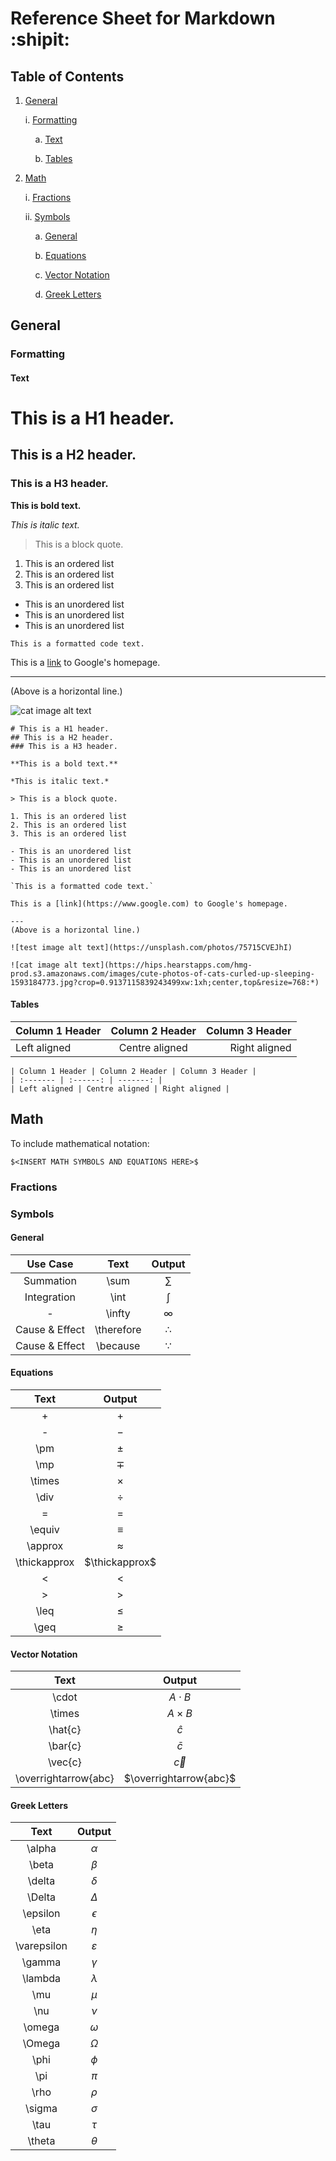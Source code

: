 # Reference Sheet for Markdown :shipit:

## Table of Contents

1. <a href='#general'>General</a>

    i. <a href='#general-formatting'>Formatting</a>
    
    &nbsp;&nbsp;&nbsp;&nbsp;a. <a href='#general-formatting-text'>Text</a>

    &nbsp;&nbsp;&nbsp;&nbsp;b. <a href='#general-formatting-tables'>Tables</a>

2. <a href='#math'>Math</a>

    i. <a href='#math-fractions'>Fractions</a>

    ii. <a href='#math-symbols'>Symbols</a>

    &nbsp;&nbsp;&nbsp;&nbsp;a. <a href='#math-symbols-general'>General</a>

    &nbsp;&nbsp;&nbsp;&nbsp;b. <a href='#math-symbols-equation'>Equations</a>

    &nbsp;&nbsp;&nbsp;&nbsp;c. <a href='#math-symbols-vector'>Vector Notation</a>

    &nbsp;&nbsp;&nbsp;&nbsp;d. <a href='#math-symbols-greek'>Greek Letters</a>

<h2 id='general'>General</h2>
<h3 id='general-formatting'>Formatting</h3>
<h4 id='general-formatting-text'>Text</h4>

# This is a H1 header.
## This is a H2 header.
### This is a H3 header.

**This is bold text.** 

*This is italic text.*

> This is a block quote.

1. This is an ordered list
2. This is an ordered list
3. This is an ordered list

- This is an unordered list
- This is an unordered list
- This is an unordered list

`This is a formatted code text.`

This is a [link](https://www.google.com) to Google's homepage.

---
(Above is a horizontal line.)

![cat image alt text](https://hips.hearstapps.com/hmg-prod.s3.amazonaws.com/images/cute-photos-of-cats-curled-up-sleeping-1593184773.jpg?crop=0.9137115839243499xw:1xh;center,top&resize=768:*)

```
# This is a H1 header.
## This is a H2 header.
### This is a H3 header.

**This is a bold text.**

*This is italic text.*

> This is a block quote.

1. This is an ordered list
2. This is an ordered list
3. This is an ordered list

- This is an unordered list
- This is an unordered list
- This is an unordered list

`This is a formatted code text.`

This is a [link](https://www.google.com) to Google's homepage.

---
(Above is a horizontal line.)

![test image alt text](https://unsplash.com/photos/75715CVEJhI)

![cat image alt text](https://hips.hearstapps.com/hmg-prod.s3.amazonaws.com/images/cute-photos-of-cats-curled-up-sleeping-1593184773.jpg?crop=0.9137115839243499xw:1xh;center,top&resize=768:*)
```

<h4 id='general-formatting-tables'>Tables</h4>

| Column 1 Header | Column 2 Header | Column 3 Header |
| :------- | :------: | -------: |
| Left aligned | Centre aligned | Right aligned |

```
| Column 1 Header | Column 2 Header | Column 3 Header |
| :------- | :------: | -------: |
| Left aligned | Centre aligned | Right aligned |
```

<h2 id='math'>Math</h2>

To include mathematical notation: 
```
$<INSERT MATH SYMBOLS AND EQUATIONS HERE>$
```

<h3 id='math-fractions'>Fractions</h3>
<h3 id='math-symbols'>Symbols</h3>
<h4 id='math-symbols-general'>General</h4>

| Use Case | Text | Output |
| :-------: | :----: | :------: |
| Summation | \sum | $\sum$ |
| Integration | \int | $\int$ |
| - | \infty | $\infty$ |
| Cause & Effect | \therefore | $\therefore$ |
| Cause & Effect | \because | $\because$ |

<h4 id='math-symbols-equation'>Equations</h4>

| Text | Output |
| :----: | :------: |
| + | $+$ |
| - | $-$ |
| \pm | $\pm$ |
| \mp | $\mp$ |
| \times | $\times$ |
| \div | $\div$ |
| = | $=$ |
| \equiv | $\equiv$ |
| \approx | $\approx$ |
| \thickapprox | $\thickapprox$ |
| < | $<$ |
| > | $>$ |
| \leq | $\leq$ |
| \geq | $\geq$ |

<h4 id='math-symbols-vector'>Vector Notation</h4>

| Text | Output |
| :----: | :------: |
| \cdot | $A \cdot B$ |
| \times | $A \times B$ |
| \hat{c} | $\hat{c}$ |
| \bar{c} | $\bar{c}$ |
| \vec{c} | $\vec{c}$ |
| \overrightarrow{abc} | $\overrightarrow{abc}$ |

<h4 id='math-symbols-greek'>Greek Letters</h4>

| Text | Output |
| :----: | :------: |
| \alpha | $\alpha$ |
| \beta | $\beta$ |
| \delta | $\delta$ |
| \Delta | $\Delta$ |
| \epsilon | $\epsilon$ |
| \eta | $\eta$ |
| \varepsilon | $\varepsilon$ |
| \gamma | $\gamma$ |
| \lambda | $\lambda$ |
| \mu | $\mu$ |
| \nu | $\nu$ |
| \omega | $\omega$ |
| \Omega | $\Omega$ |
| \phi | $\phi$ |
| \pi | $\pi$ |
| \rho | $\rho$ |
| \sigma | $\sigma$ |
| \tau | $\tau$ |
| \theta | $\theta$ |
